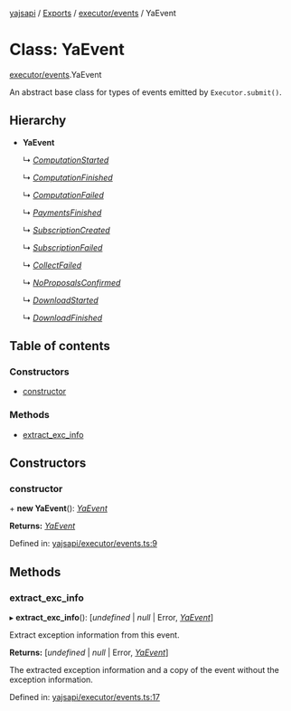 [yajsapi](../README.md) / [Exports](../modules.md) / [executor/events](../modules/executor_events.md) / YaEvent

# Class: YaEvent

[executor/events](../modules/executor_events.md).YaEvent

An abstract base class for types of events emitted by `Executor.submit()`.

## Hierarchy

* **YaEvent**

  ↳ [*ComputationStarted*](executor_events.computationstarted.md)

  ↳ [*ComputationFinished*](executor_events.computationfinished.md)

  ↳ [*ComputationFailed*](executor_events.computationfailed.md)

  ↳ [*PaymentsFinished*](executor_events.paymentsfinished.md)

  ↳ [*SubscriptionCreated*](executor_events.subscriptioncreated.md)

  ↳ [*SubscriptionFailed*](executor_events.subscriptionfailed.md)

  ↳ [*CollectFailed*](executor_events.collectfailed.md)

  ↳ [*NoProposalsConfirmed*](executor_events.noproposalsconfirmed.md)

  ↳ [*DownloadStarted*](executor_events.downloadstarted.md)

  ↳ [*DownloadFinished*](executor_events.downloadfinished.md)

## Table of contents

### Constructors

- [constructor](executor_events.yaevent.md#constructor)

### Methods

- [extract\_exc\_info](executor_events.yaevent.md#extract_exc_info)

## Constructors

### constructor

\+ **new YaEvent**(): [*YaEvent*](executor_events.yaevent.md)

**Returns:** [*YaEvent*](executor_events.yaevent.md)

Defined in: [yajsapi/executor/events.ts:9](https://github.com/golemfactory/yajsapi/blob/289a25a/yajsapi/executor/events.ts#L9)

## Methods

### extract\_exc\_info

▸ **extract_exc_info**(): [*undefined* \| *null* \| Error, [*YaEvent*](executor_events.yaevent.md)]

Extract exception information from this event.

**Returns:** [*undefined* \| *null* \| Error, [*YaEvent*](executor_events.yaevent.md)]

The extracted exception information and a copy of the event without the exception information.

Defined in: [yajsapi/executor/events.ts:17](https://github.com/golemfactory/yajsapi/blob/289a25a/yajsapi/executor/events.ts#L17)
